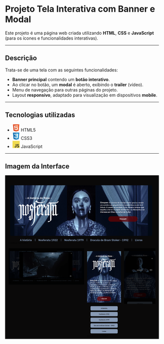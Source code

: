 
# Projeto Tela Interativa com Banner e Modal

Este projeto é uma página web criada utilizando **HTML**, **CSS** e **JavaScript** (para os ícones e funcionalidades interativas).

---

## Descrição

Trata-se de uma tela com as seguintes funcionalidades:

- **Banner principal** contendo um **botão interativo**.
- Ao clicar no botão, um **modal** é aberto, exibindo o **trailer** (vídeo).
- Menu de navegação para outras páginas do projeto.
- Layout **responsivo**, adaptado para visualização em dispositivos **mobile**.

---

## Tecnologias utilizadas

- <img src="https://raw.githubusercontent.com/devicons/devicon/master/icons/html5/html5-original.svg" alt="HTML5" width="24" height="24" /> HTML5  
- <img src="https://raw.githubusercontent.com/devicons/devicon/master/icons/css3/css3-original.svg" alt="CSS3" width="24" height="24" /> CSS3  
- <img src="https://raw.githubusercontent.com/devicons/devicon/master/icons/javascript/javascript-original.svg" alt="JavaScript" width="24" height="24" /> JavaScript

---

## Imagem da Interface

![Interface do projeto](/img/interface.png)
